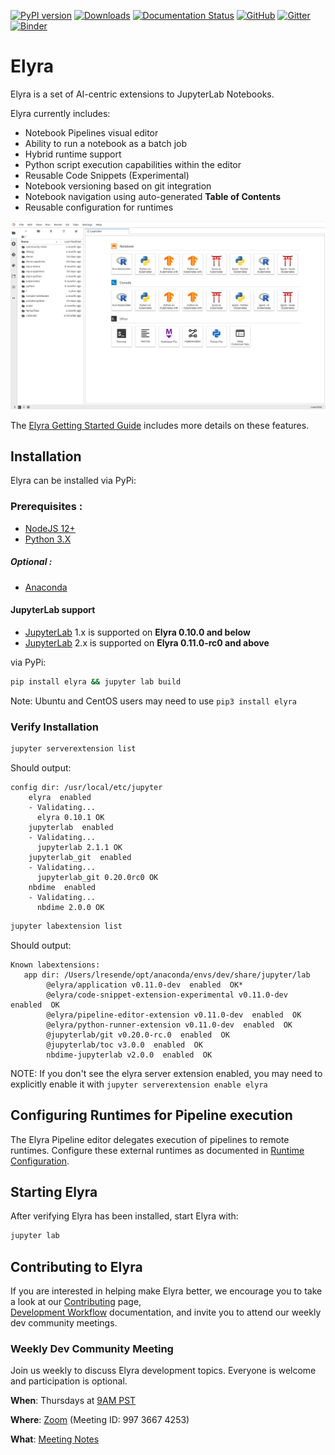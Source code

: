 <!--
{% comment %}
Copyright 2018-2020 IBM Corporation

Licensed under the Apache License, Version 2.0 (the "License");
you may not use this file except in compliance with the License.
You may obtain a copy of the License at

http://www.apache.org/licenses/LICENSE-2.0

Unless required by applicable law or agreed to in writing, software
distributed under the License is distributed on an "AS IS" BASIS,
WITHOUT WARRANTIES OR CONDITIONS OF ANY KIND, either express or implied.
See the License for the specific language governing permissions and
limitations under the License.
{% endcomment %}
-->


[![PyPI version](https://badge.fury.io/py/elyra.svg)](https://badge.fury.io/py/elyra)
[![Downloads](https://pepy.tech/badge/elyra/month)](https://pepy.tech/project/jupyterlab/month)
[![Documentation Status](https://readthedocs.org/projects/elyra/badge/?version=latest)](https://elyra.readthedocs.io/en/latest/?badge=latest)
[![GitHub](https://img.shields.io/badge/issue_tracking-github-blue.svg)](https://github.com/elyra-ai/elyra/issues)
[![Gitter](https://badges.gitter.im/elyra-ai/community.svg)](https://gitter.im/elyra-ai/community?utm_source=badge&utm_medium=badge&utm_campaign=pr-badge)
[![Binder](https://mybinder.org/badge_logo.svg)](https://mybinder.org/v2/gh/elyra-ai/elyra/master?urlpath=lab/)

# Elyra

Elyra is a set of AI-centric extensions to JupyterLab Notebooks.

Elyra currently includes:
* Notebook Pipelines visual editor
* Ability to run a notebook as a batch job
* Hybrid runtime support
* Python script execution capabilities within the editor
* Reusable Code Snippets (Experimental)
* Notebook versioning based on git integration
* Notebook navigation using auto-generated **Table of Contents**
* Reusable configuration for runtimes
  
![Elyra](docs/source/images/elyra-main-page.png)

The [Elyra Getting Started Guide](https://elyra.readthedocs.io/en/latest/getting_started/overview.html)
includes more details on these features.

## Installation
Elyra can be installed via PyPi:

### Prerequisites :
* [NodeJS 12+](https://nodejs.org/en/)
* [Python 3.X](https://www.anaconda.com/distribution/)

##### Optional :
* [Anaconda](https://www.anaconda.com/distribution/) 

#### JupyterLab support

* [JupyterLab](https://github.com/jupyterlab/jupyterlab) 1.x is supported on **Elyra 0.10.0 and below**
* [JupyterLab](https://github.com/jupyterlab/jupyterlab) 2.x is supported on **Elyra 0.11.0-rc0 and above**

via PyPi:
```bash
pip install elyra && jupyter lab build
```
Note: Ubuntu and CentOS users may need to use `pip3 install elyra` 

### Verify Installation 
```bash
jupyter serverextension list
```
Should output:
```
config dir: /usr/local/etc/jupyter
    elyra  enabled
    - Validating...
      elyra 0.10.1 OK
    jupyterlab  enabled
    - Validating...
      jupyterlab 2.1.1 OK
    jupyterlab_git  enabled
    - Validating...
      jupyterlab_git 0.20.0rc0 OK
    nbdime  enabled
    - Validating...
      nbdime 2.0.0 OK

```
```bash
jupyter labextension list
```
Should output:
```
Known labextensions:
   app dir: /Users/lresende/opt/anaconda/envs/dev/share/jupyter/lab
        @elyra/application v0.11.0-dev  enabled  OK*
        @elyra/code-snippet-extension-experimental v0.11.0-dev  enabled  OK
        @elyra/pipeline-editor-extension v0.11.0-dev  enabled  OK
        @elyra/python-runner-extension v0.11.0-dev  enabled  OK
        @jupyterlab/git v0.20.0-rc.0  enabled  OK
        @jupyterlab/toc v3.0.0  enabled  OK
        nbdime-jupyterlab v2.0.0  enabled  OK
```
NOTE: If you don't see the elyra server extension enabled, you may need to explicitly enable
it with `jupyter serverextension enable elyra`

## Configuring Runtimes for Pipeline execution

The Elyra Pipeline editor delegates execution of pipelines to remote runtimes. Configure these
external runtimes as documented in
[Runtime Configuration](https://elyra.readthedocs.io/en/latest/user_guide/runtime-conf.html).

## Starting Elyra
After verifying Elyra has been installed, start Elyra with:
```bash
jupyter lab
```

## Contributing to Elyra
If you are interested in helping make Elyra better, we encourage you to take a look at our 
[Contributing](CONTRIBUTING.md) page,  
[Development Workflow](https://elyra.readthedocs.io/en/latest/developer_guide/development-workflow.html)
documentation, and invite you to attend our weekly dev community meetings.

### Weekly Dev Community Meeting 
Join us weekly to discuss Elyra development topics.  Everyone is welcome and participation is optional.

**When**: Thursdays at [9AM PST](https://www.thetimezoneconverter.com/?t=9%3A00%20am&tz=San%20Francisco&)

**Where**: [Zoom](https://zoom.us/j/99736674253) (Meeting ID: 997 3667 4253)

**What**: [Meeting Notes](https://hackmd.io/SgvSqrWWR2248mCw2BZ5gg?both)
